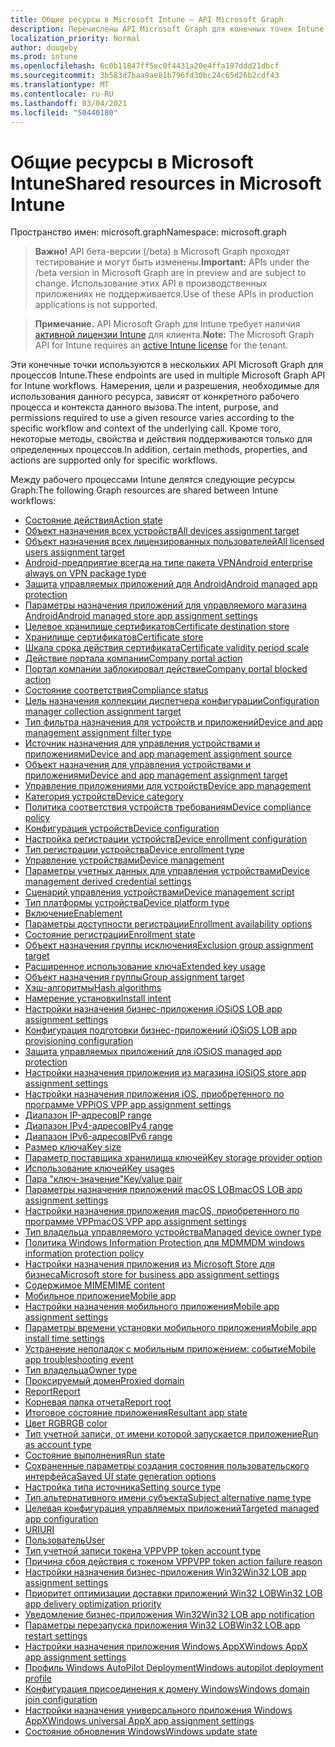 ```yaml
---
title: Общие ресурсы в Microsoft Intune — API Microsoft Graph
description: Перечислены API Microsoft Graph для конечных точек Intune (REST), которые поддерживают несколько процессов для организации-клиента.
localization_priority: Normal
author: dougeby
ms.prod: intune
ms.openlocfilehash: 6c0b11847ff5ec0f4431a20e4ffa197ddd21dbcf
ms.sourcegitcommit: 3b583d7baa9ae81b796fd30bc24c65d26b2cdf43
ms.translationtype: MT
ms.contentlocale: ru-RU
ms.lasthandoff: 03/04/2021
ms.locfileid: "50440180"
---
```

# <a name="shared-resources-in-microsoft-intune"></a><span data-ttu-id="5f538-103">Общие ресурсы в Microsoft Intune</span><span class="sxs-lookup"><span data-stu-id="5f538-103">Shared resources in Microsoft Intune</span></span>

<span data-ttu-id="5f538-104">Пространство имен: microsoft.graph</span><span class="sxs-lookup"><span data-stu-id="5f538-104">Namespace: microsoft.graph</span></span>

> <span data-ttu-id="5f538-105">**Важно!** API бета-версии (/beta) в Microsoft Graph проходят тестирование и могут быть изменены.</span><span class="sxs-lookup"><span data-stu-id="5f538-105">**Important:** APIs under the /beta version in Microsoft Graph are in preview and are subject to change.</span></span> <span data-ttu-id="5f538-106">Использование этих API в производственных приложениях не поддерживается.</span><span class="sxs-lookup"><span data-stu-id="5f538-106">Use of these APIs in production applications is not supported.</span></span>

> <span data-ttu-id="5f538-107">**Примечание.** API Microsoft Graph для Intune требует наличия [активной лицензии Intune](https://go.microsoft.com/fwlink/?linkid=839381) для клиента.</span><span class="sxs-lookup"><span data-stu-id="5f538-107">**Note:** The Microsoft Graph API for Intune requires an [active Intune license](https://go.microsoft.com/fwlink/?linkid=839381) for the tenant.</span></span>

<span data-ttu-id="5f538-108">Эти конечные точки используются в нескольких API Microsoft Graph для процессов Intune.</span><span class="sxs-lookup"><span data-stu-id="5f538-108">These endpoints are used in multiple Microsoft Graph API for Intune workflows.</span></span>  <span data-ttu-id="5f538-109">Намерения, цели и разрешения, необходимые для использования данного ресурса, зависят от конкретного рабочего процесса и контекста данного вызова.</span><span class="sxs-lookup"><span data-stu-id="5f538-109">The intent, purpose, and permissions required to use a given resource varies according to the specific workflow and context of the underlying call.</span></span>  <span data-ttu-id="5f538-110">Кроме того, некоторые методы, свойства и действия поддерживаются только для определенных процессов.</span><span class="sxs-lookup"><span data-stu-id="5f538-110">In addition, certain methods, properties, and actions are supported only for specific workflows.</span></span>

<span data-ttu-id="5f538-111">Между рабочего процессами Intune делятся следующие ресурсы Graph:</span><span class="sxs-lookup"><span data-stu-id="5f538-111">The following Graph resources are shared between Intune workflows:</span></span>

- [<span data-ttu-id="5f538-112">Состояние действия</span><span class="sxs-lookup"><span data-stu-id="5f538-112">Action state</span></span>](intune-shared-actionstate.md)
- [<span data-ttu-id="5f538-113">Объект назначения всех устройств</span><span class="sxs-lookup"><span data-stu-id="5f538-113">All devices assignment target</span></span>](intune-shared-alldevicesassignmenttarget.md)
- [<span data-ttu-id="5f538-114">Объект назначения всех лицензированных пользователей</span><span class="sxs-lookup"><span data-stu-id="5f538-114">All licensed users assignment target</span></span>](intune-shared-alllicensedusersassignmenttarget.md)
- [<span data-ttu-id="5f538-115">Android-предприятие всегда на типе пакета VPN</span><span class="sxs-lookup"><span data-stu-id="5f538-115">Android enterprise always on VPN package type</span></span>](intune-shared-androidenterprisealwaysonvpnpackagetype.md)
- [<span data-ttu-id="5f538-116">Защита управляемых приложений для Android</span><span class="sxs-lookup"><span data-stu-id="5f538-116">Android managed app protection</span></span>](intune-shared-androidmanagedappprotection.md)
- [<span data-ttu-id="5f538-117">Параметры назначения приложений для управляемого магазина Android</span><span class="sxs-lookup"><span data-stu-id="5f538-117">Android managed store app assignment settings</span></span>](intune-shared-androidmanagedstoreappassignmentsettings.md)
- [<span data-ttu-id="5f538-118">Целевое хранилище сертификатов</span><span class="sxs-lookup"><span data-stu-id="5f538-118">Certificate destination store</span></span>](intune-shared-certificatedestinationstore.md)
- [<span data-ttu-id="5f538-119">Хранилище сертификатов</span><span class="sxs-lookup"><span data-stu-id="5f538-119">Certificate store</span></span>](intune-shared-certificatestore.md)
- [<span data-ttu-id="5f538-120">Шкала срока действия сертификата</span><span class="sxs-lookup"><span data-stu-id="5f538-120">Certificate validity period scale</span></span>](intune-shared-certificatevalidityperiodscale.md)
- [<span data-ttu-id="5f538-121">Действие портала компании</span><span class="sxs-lookup"><span data-stu-id="5f538-121">Company portal action</span></span>](intune-shared-companyportalaction.md)
- [<span data-ttu-id="5f538-122">Портал компании заблокировал действие</span><span class="sxs-lookup"><span data-stu-id="5f538-122">Company portal blocked action</span></span>](intune-shared-companyportalblockedaction.md)
- [<span data-ttu-id="5f538-123">Состояние соответствия</span><span class="sxs-lookup"><span data-stu-id="5f538-123">Compliance status</span></span>](intune-shared-compliancestatus.md)
- [<span data-ttu-id="5f538-124">Цель назначения коллекции диспетчера конфигурации</span><span class="sxs-lookup"><span data-stu-id="5f538-124">Configuration manager collection assignment target</span></span>](intune-shared-configurationmanagercollectionassignmenttarget.md)
- [<span data-ttu-id="5f538-125">Тип фильтра назначения для устройств и приложений</span><span class="sxs-lookup"><span data-stu-id="5f538-125">Device and app management assignment filter type</span></span>](intune-shared-deviceandappmanagementassignmentfiltertype.md)
- [<span data-ttu-id="5f538-126">Источник назначения для управления устройствами и приложениями</span><span class="sxs-lookup"><span data-stu-id="5f538-126">Device and app management assignment source</span></span>](intune-shared-deviceandappmanagementassignmentsource.md)
- [<span data-ttu-id="5f538-127">Объект назначения для управления устройствами и приложениями</span><span class="sxs-lookup"><span data-stu-id="5f538-127">Device and app management assignment target</span></span>](intune-shared-deviceandappmanagementassignmenttarget.md)
- [<span data-ttu-id="5f538-128">Управление приложениями для устройств</span><span class="sxs-lookup"><span data-stu-id="5f538-128">Device app management</span></span>](intune-shared-deviceappmanagement.md)
- [<span data-ttu-id="5f538-129">Категория устройств</span><span class="sxs-lookup"><span data-stu-id="5f538-129">Device category</span></span>](intune-shared-devicecategory.md)
- [<span data-ttu-id="5f538-130">Политика соответствия устройств требованиям</span><span class="sxs-lookup"><span data-stu-id="5f538-130">Device compliance policy</span></span>](intune-shared-devicecompliancepolicy.md)
- [<span data-ttu-id="5f538-131">Конфигурация устройств</span><span class="sxs-lookup"><span data-stu-id="5f538-131">Device configuration</span></span>](intune-shared-deviceconfiguration.md)
- [<span data-ttu-id="5f538-132">Настройка регистрации устройств</span><span class="sxs-lookup"><span data-stu-id="5f538-132">Device enrollment configuration</span></span>](intune-shared-deviceenrollmentconfiguration.md)
- [<span data-ttu-id="5f538-133">Тип регистрации устройства</span><span class="sxs-lookup"><span data-stu-id="5f538-133">Device enrollment type</span></span>](intune-shared-deviceenrollmenttype.md)
- [<span data-ttu-id="5f538-134">Управление устройствами</span><span class="sxs-lookup"><span data-stu-id="5f538-134">Device management</span></span>](intune-shared-devicemanagement.md)
- [<span data-ttu-id="5f538-135">Параметры учетных данных для управления устройствами</span><span class="sxs-lookup"><span data-stu-id="5f538-135">Device management derived credential settings</span></span>](intune-shared-devicemanagementderivedcredentialsettings.md)
- [<span data-ttu-id="5f538-136">Сценарий управления устройствами</span><span class="sxs-lookup"><span data-stu-id="5f538-136">Device management script</span></span>](intune-shared-devicemanagementscript.md)
- [<span data-ttu-id="5f538-137">Тип платформы устройства</span><span class="sxs-lookup"><span data-stu-id="5f538-137">Device platform type</span></span>](intune-shared-deviceplatformtype.md)
- [<span data-ttu-id="5f538-138">Включение</span><span class="sxs-lookup"><span data-stu-id="5f538-138">Enablement</span></span>](intune-shared-enablement.md)
- [<span data-ttu-id="5f538-139">Параметры доступности регистрации</span><span class="sxs-lookup"><span data-stu-id="5f538-139">Enrollment availability options</span></span>](intune-shared-enrollmentavailabilityoptions.md)
- [<span data-ttu-id="5f538-140">Состояние регистрации</span><span class="sxs-lookup"><span data-stu-id="5f538-140">Enrollment state</span></span>](intune-shared-enrollmentstate.md)
- [<span data-ttu-id="5f538-141">Объект назначения группы исключения</span><span class="sxs-lookup"><span data-stu-id="5f538-141">Exclusion group assignment target</span></span>](intune-shared-exclusiongroupassignmenttarget.md)
- [<span data-ttu-id="5f538-142">Расширенное использование ключа</span><span class="sxs-lookup"><span data-stu-id="5f538-142">Extended key usage</span></span>](intune-shared-extendedkeyusage.md)
- [<span data-ttu-id="5f538-143">Объект назначения группы</span><span class="sxs-lookup"><span data-stu-id="5f538-143">Group assignment target</span></span>](intune-shared-groupassignmenttarget.md)
- [<span data-ttu-id="5f538-144">Хэш-алгоритмы</span><span class="sxs-lookup"><span data-stu-id="5f538-144">Hash algorithms</span></span>](intune-shared-hashalgorithms.md)
- [<span data-ttu-id="5f538-145">Намерение установки</span><span class="sxs-lookup"><span data-stu-id="5f538-145">Install intent</span></span>](intune-shared-installintent.md)
- [<span data-ttu-id="5f538-146">Настройки назначения бизнес-приложения iOS</span><span class="sxs-lookup"><span data-stu-id="5f538-146">iOS LOB app assignment settings</span></span>](intune-shared-ioslobappassignmentsettings.md)
- [<span data-ttu-id="5f538-147">Конфигурация подготовки бизнес-приложений iOS</span><span class="sxs-lookup"><span data-stu-id="5f538-147">iOS LOB app provisioning configuration</span></span>](intune-shared-ioslobappprovisioningconfiguration.md)
- [<span data-ttu-id="5f538-148">Защита управляемых приложений для iOS</span><span class="sxs-lookup"><span data-stu-id="5f538-148">iOS managed app protection</span></span>](intune-shared-iosmanagedappprotection.md)
- [<span data-ttu-id="5f538-149">Настройки назначения приложения из магазина iOS</span><span class="sxs-lookup"><span data-stu-id="5f538-149">iOS store app assignment settings</span></span>](intune-shared-iosstoreappassignmentsettings.md)
- [<span data-ttu-id="5f538-150">Настройки назначения приложения iOS, приобретенного по программе VPP</span><span class="sxs-lookup"><span data-stu-id="5f538-150">iOS VPP app assignment settings</span></span>](intune-shared-iosvppappassignmentsettings.md)
- [<span data-ttu-id="5f538-151">Диапазон IP-адресов</span><span class="sxs-lookup"><span data-stu-id="5f538-151">IP range</span></span>](intune-shared-iprange.md)
- [<span data-ttu-id="5f538-152">Диапазон IPv4-адресов</span><span class="sxs-lookup"><span data-stu-id="5f538-152">IPv4 range</span></span>](intune-shared-ipv4range.md)
- [<span data-ttu-id="5f538-153">Диапазон IPv6-адресов</span><span class="sxs-lookup"><span data-stu-id="5f538-153">IPv6 range</span></span>](intune-shared-ipv6range.md)
- [<span data-ttu-id="5f538-154">Размер ключа</span><span class="sxs-lookup"><span data-stu-id="5f538-154">Key size</span></span>](intune-shared-keysize.md)
- [<span data-ttu-id="5f538-155">Параметр поставщика хранилища ключей</span><span class="sxs-lookup"><span data-stu-id="5f538-155">Key storage provider option</span></span>](intune-shared-keystorageprovideroption.md)
- [<span data-ttu-id="5f538-156">Использование ключей</span><span class="sxs-lookup"><span data-stu-id="5f538-156">Key usages</span></span>](intune-shared-keyusages.md)
- [<span data-ttu-id="5f538-157">Пара "ключ-значение"</span><span class="sxs-lookup"><span data-stu-id="5f538-157">Key/value pair</span></span>](intune-shared-keyvaluepair.md)
- [<span data-ttu-id="5f538-158">Параметры назначения приложений macOS LOB</span><span class="sxs-lookup"><span data-stu-id="5f538-158">macOS LOB app assignment settings</span></span>](intune-shared-macoslobappassignmentsettings.md)
- [<span data-ttu-id="5f538-159">Настройки назначения приложения macOS, приобретенного по программе VPP</span><span class="sxs-lookup"><span data-stu-id="5f538-159">macOS VPP app assignment settings</span></span>](intune-shared-macosvppappassignmentsettings.md)
- [<span data-ttu-id="5f538-160">Тип владельца управляемого устройства</span><span class="sxs-lookup"><span data-stu-id="5f538-160">Managed device owner type</span></span>](intune-shared-manageddeviceownertype.md)
- [<span data-ttu-id="5f538-161">Политика Windows Information Protection для MDM</span><span class="sxs-lookup"><span data-stu-id="5f538-161">MDM windows information protection policy</span></span>](intune-shared-mdmwindowsinformationprotectionpolicy.md)
- [<span data-ttu-id="5f538-162">Настройки назначения приложения из Microsoft Store для бизнеса</span><span class="sxs-lookup"><span data-stu-id="5f538-162">Microsoft store for business app assignment settings</span></span>](intune-shared-microsoftstoreforbusinessappassignmentsettings.md)
- [<span data-ttu-id="5f538-163">Содержимое MIME</span><span class="sxs-lookup"><span data-stu-id="5f538-163">MIME content</span></span>](intune-shared-mimecontent.md)
- [<span data-ttu-id="5f538-164">Мобильное приложение</span><span class="sxs-lookup"><span data-stu-id="5f538-164">Mobile app</span></span>](intune-shared-mobileapp.md)
- [<span data-ttu-id="5f538-165">Настройки назначения мобильного приложения</span><span class="sxs-lookup"><span data-stu-id="5f538-165">Mobile app assignment settings</span></span>](intune-shared-mobileappassignmentsettings.md)
- [<span data-ttu-id="5f538-166">Параметры времени установки мобильного приложения</span><span class="sxs-lookup"><span data-stu-id="5f538-166">Mobile app install time settings</span></span>](intune-shared-mobileappinstalltimesettings.md)
- [<span data-ttu-id="5f538-167">Устранение неполадок с мобильным приложением: событие</span><span class="sxs-lookup"><span data-stu-id="5f538-167">Mobile app troubleshooting event</span></span>](intune-shared-mobileapptroubleshootingevent.md)
- [<span data-ttu-id="5f538-168">Тип владельца</span><span class="sxs-lookup"><span data-stu-id="5f538-168">Owner type</span></span>](intune-shared-ownertype.md)
- [<span data-ttu-id="5f538-169">Проксируемый домен</span><span class="sxs-lookup"><span data-stu-id="5f538-169">Proxied domain</span></span>](intune-shared-proxieddomain.md)
- [<span data-ttu-id="5f538-170">Report</span><span class="sxs-lookup"><span data-stu-id="5f538-170">Report</span></span>](intune-shared-report.md)
- [<span data-ttu-id="5f538-171">Корневая папка отчета</span><span class="sxs-lookup"><span data-stu-id="5f538-171">Report root</span></span>](intune-shared-reportroot.md)
- [<span data-ttu-id="5f538-172">Итоговое состояние приложения</span><span class="sxs-lookup"><span data-stu-id="5f538-172">Resultant app state</span></span>](intune-shared-resultantappstate.md)
- [<span data-ttu-id="5f538-173">Цвет RGB</span><span class="sxs-lookup"><span data-stu-id="5f538-173">RGB color</span></span>](intune-shared-rgbcolor.md)
- [<span data-ttu-id="5f538-174">Тип учетной записи, от имени которой запускается приложение</span><span class="sxs-lookup"><span data-stu-id="5f538-174">Run as account type</span></span>](intune-shared-runasaccounttype.md)
- [<span data-ttu-id="5f538-175">Состояние выполнения</span><span class="sxs-lookup"><span data-stu-id="5f538-175">Run state</span></span>](intune-shared-runstate.md)
- [<span data-ttu-id="5f538-176">Сохраненные параметры создания состояния пользовательского интерфейса</span><span class="sxs-lookup"><span data-stu-id="5f538-176">Saved UI state generation options</span></span>](intune-shared-saveduistategenerationoptions.md)
- [<span data-ttu-id="5f538-177">Настройка типа источника</span><span class="sxs-lookup"><span data-stu-id="5f538-177">Setting source type</span></span>](intune-shared-settingsourcetype.md)
- [<span data-ttu-id="5f538-178">Тип альтернативного имени субъекта</span><span class="sxs-lookup"><span data-stu-id="5f538-178">Subject alternative name type</span></span>](intune-shared-subjectalternativenametype.md)
- [<span data-ttu-id="5f538-179">Целевая конфигурация управляемых приложений</span><span class="sxs-lookup"><span data-stu-id="5f538-179">Targeted managed app configuration</span></span>](intune-shared-targetedmanagedappconfiguration.md)
- [<span data-ttu-id="5f538-180">URI</span><span class="sxs-lookup"><span data-stu-id="5f538-180">URI</span></span>](intune-shared-uri.md)
- [<span data-ttu-id="5f538-181">Пользователь</span><span class="sxs-lookup"><span data-stu-id="5f538-181">User</span></span>](intune-shared-user.md)
- [<span data-ttu-id="5f538-182">Тип учетной записи токена VPP</span><span class="sxs-lookup"><span data-stu-id="5f538-182">VPP token account type</span></span>](intune-shared-vpptokenaccounttype.md)
- [<span data-ttu-id="5f538-183">Причина сбоя действия с токеном VPP</span><span class="sxs-lookup"><span data-stu-id="5f538-183">VPP token action failure reason</span></span>](intune-shared-vpptokenactionfailurereason.md)
- [<span data-ttu-id="5f538-184">Настройки назначения бизнес-приложения Win32</span><span class="sxs-lookup"><span data-stu-id="5f538-184">Win32 LOB app assignment settings</span></span>](intune-shared-win32lobappassignmentsettings.md)
- [<span data-ttu-id="5f538-185">Приоритет оптимизации доставки приложений Win32 LOB</span><span class="sxs-lookup"><span data-stu-id="5f538-185">Win32 LOB app delivery optimization priority</span></span>](intune-shared-win32lobappdeliveryoptimizationpriority.md)
- [<span data-ttu-id="5f538-186">Уведомление бизнес-приложения Win32</span><span class="sxs-lookup"><span data-stu-id="5f538-186">Win32 LOB app notification</span></span>](intune-shared-win32lobappnotification.md)
- [<span data-ttu-id="5f538-187">Параметры перезапуска приложения Win32 LOB</span><span class="sxs-lookup"><span data-stu-id="5f538-187">Win32 LOB app restart settings</span></span>](intune-shared-win32lobapprestartsettings.md)
- [<span data-ttu-id="5f538-188">Настройки назначения приложения Windows AppX</span><span class="sxs-lookup"><span data-stu-id="5f538-188">Windows AppX app assignment settings</span></span>](intune-shared-windowsappxappassignmentsettings.md)
- [<span data-ttu-id="5f538-189">Профиль Windows AutoPilot Deployment</span><span class="sxs-lookup"><span data-stu-id="5f538-189">Windows autopilot deployment profile</span></span>](intune-shared-windowsautopilotdeploymentprofile.md)
- [<span data-ttu-id="5f538-190">Конфигурация присоединения к домену Windows</span><span class="sxs-lookup"><span data-stu-id="5f538-190">Windows domain join configuration</span></span>](intune-shared-windowsdomainjoinconfiguration.md)
- [<span data-ttu-id="5f538-191">Настройки назначения универсального приложения Windows AppX</span><span class="sxs-lookup"><span data-stu-id="5f538-191">Windows universal AppX app assignment settings</span></span>](intune-shared-windowsuniversalappxappassignmentsettings.md)
- [<span data-ttu-id="5f538-192">Состояние обновления Windows</span><span class="sxs-lookup"><span data-stu-id="5f538-192">Windows update state</span></span>](intune-shared-windowsupdatestate.md)